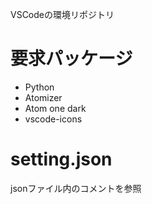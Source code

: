 VSCodeの環境リポジトリ  

# 要求パッケージ
- Python  
- Atomizer  
- Atom one dark  
- vscode-icons  

# setting.json
jsonファイル内のコメントを参照
